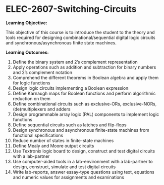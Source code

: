 # ELEC-2607-Switching-Circuits

**Learning Objective:**

This objective of this course is to introduce the student to the theory and tools required for designing
combinational/sequential digital logic circuits and synchronous/asynchronous finite state machines.

**Learning Outcomes:**

1. Define the binary system and 2’s complement representation
2. Apply operations such as addition and subtraction for binary numbers and 2’s complement notation
3. Comprehend the different theorems in Boolean algebra and apply them for logic functions
4. Design logic circuits implementing a Boolean expression
5. Define Karnaugh maps for Boolean functions and perform algorithmic reduction on them
6. Define combinational circuits such as exclusive-ORs, exclusive-NORs, (de)multiplexers and adders
7. Design programmable array logic (PAL) components to implement logic functions
8. Define sequential circuits such as latches and flip-flops
9. Design synchronous and asynchronous finite-state machines from functional specifications
10. Reduce number of states in finite-state machines
11. Define Mealy and Moore output circuits
12. Use Textronix logic board to design, construct and test digital circuits with a lab-partner
13. Use computer-aided tools in a lab-environment with a lab-partner to design, construct, simulate and
test digital circuits
14. Write lab-reports, answer essay-type questions using text, equations and numeric values for
assignments and examinations
